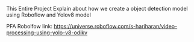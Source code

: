 This Entire Project Explain about how we create a object detection model using Roboflow and Yolov8 model 

PFA Robolfow link:
https://universe.roboflow.com/s-hariharan/video-processing-using-yolo-v8-odikv

